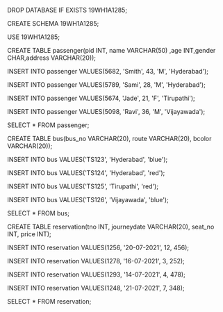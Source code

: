 
DROP DATABASE IF EXISTS 19WH1A1285;

CREATE SCHEMA 19WH1A1285;

USE 19WH1A1285;

CREATE TABLE passenger(pid INT, name VARCHAR(50) ,age INT,gender CHAR,address VARCHAR(20));

INSERT INTO passenger VALUES(5682, 'Smith', 43, 'M', 'Hyderabad');

INSERT INTO passenger VALUES(5789, 'Sami', 28, 'M', 'Hyderabad');

INSERT INTO passenger VALUES(5674, 'Jade', 21, 'F', 'Tirupathi');

INSERT INTO passenger VALUES(5098, 'Ravi', 36, 'M', 'Vijayawada');

SELECT * FROM passenger;


CREATE TABLE bus(bus_no VARCHAR(20), route VARCHAR(20), bcolor VARCHAR(20));

INSERT INTO bus VALUES('TS123', 'Hyderabad', 'blue');

INSERT INTO bus VALUES('TS124', 'Hyderabad', 'red');

INSERT INTO bus VALUES('TS125', 'Tirupathi', 'red');

INSERT INTO bus VALUES('TS126', 'Vijayawada', 'blue');

SELECT * FROM bus;


CREATE TABLE reservation(tno INT, journeydate VARCHAR(20), seat_no INT, price INT);

INSERT INTO reservation VALUES(1256, '20-07-2021', 12, 456);

INSERT INTO reservation VALUES(1278, '16-07-2021', 3, 252);

INSERT INTO reservation VALUES(1293, '14-07-2021', 4, 478);

INSERT INTO reservation VALUES(1248, '21-07-2021', 7, 348);

SELECT * FROM reservation;
